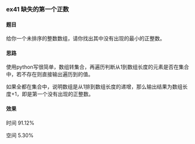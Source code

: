 ### ex41 缺失的第一个正数

#### 题目
给你一个未排序的整数数组，请你找出其中没有出现的最小的正整数。

#### 思路

使用python写很简单，数组转集合，再遍历判断从1到数组长度的元素是否在集合中，若不存在则直接输出遍历到的值。

如果全都在集合中，说明数组是从1排到数组长度的递增，那么输出结果为数组长度+1，即是第一个没有出现的正整数。

#### 效果

时间 91.12%

空间 5.30%